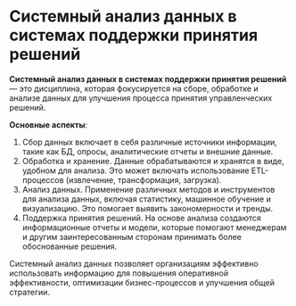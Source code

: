 # Системный анализ данных в системах поддержки принятия решений

**Системный анализ данных в системах поддержки принятия решений**— это дисциплина, которая фокусируется на сборе, обработке и анализе данных для улучшения процесса принятия управленческих решений.

**Основные аспекты**:
1. Сбор данных включает в себя различные источники информации, такие как БД, опросы, аналитические отчеты и внешние данные.
2. Обработка и хранение. Данные обрабатываются и хранятся в виде, удобном для анализа. Это может включать использование ETL-процессов (извлечение, трансформация, загрузка).
3. Анализ данных. Применение различных методов и инструментов для анализа данных, включая статистику, машинное обучение и визуализацию. Это помогает выявить закономерности и тренды.
4. Поддержка принятия решений. На основе анализа создаются информационные отчеты и модели, которые помогают менеджерам и другим заинтересованным сторонам принимать более обоснованные решения.

Системный анализ данных позволяет организациям эффективно использовать информацию для повышения оперативной эффективности, оптимизации бизнес-процессов и улучшения общей стратегии.
